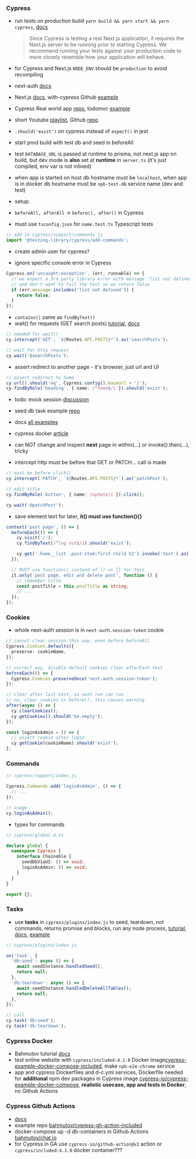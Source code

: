 ### Cypress

- run tests on production bulid `yarn build && yarn start && yarn cypress`, [docs](https://nextjs.org/docs/testing#running-your-cypress-tests)

  > Since Cypress is testing a real Next.js application, it requires the Next.js server to be running
  > prior to starting Cypress. We recommend running your tests against your production code to more
  > closely resemble how your application will behave.

- for Cypress and Next.js `NODE_ENV` should be `production` to avoid recompiling
- next-auth [docs](https://next-auth.js.org/tutorials/testing-with-cypress)
- Next.js [docs](https://nextjs.org/docs/testing), with-cypress Github [example](https://github.dev/vercel/next.js/tree/canary/examples/with-cypress)
- Cypress Real world app [repo](https://github.com/cypress-io/cypress-realworld-app), todomvc [example](https://github.com/cypress-io/todomvc)
- short Youtube [playlist](https://www.youtube.com/playlist?list=PLYuQF7T02SRwiJe7iS9WfsbQcO-fmmorN), Github [repo](https://github.com/Scrump31/Client-Manager/tree/cypress)
- `.should('exist')` on cypress instead of `expect()` in jest
- start prod build with test db and seed in beforeAll
- test `DATABASE_URL` is passed at runtime to prisma, not next.js app on build, but dev mode is **also** set at **runtime** in `server.ts` (it's just compiled, env var is not inlined)
- when app is started on host db hostname must be `localhost`, when app is in docker db hostname must be `npb-test-db` service name (dev and test)
- setup:
- `beforeAll, afterAll` -> `before(), after()` in Cypress
- must use `tsconfig.json` for `name.test.ts` Typescript tests

```ts
// add in cypress/support/commands.js
import '@testing-library/cypress/add-commands';
```

- create admin user for cypress?

- ignore specific console error in Cypress

```ts
Cypress.on('uncaught:exception', (err, runnable) => {
  // we expect a 3rd party library error with message 'list not defined'
  // and don't want to fail the test so we return false
  if (err.message.includes('list not defined')) {
    return false;
  }
});
```

- `contains()` same as `findByText()`
- wait() for requests (GET search posts) [tutorial](https://www.cypress.io/blog/2019/12/23/asserting-network-calls-from-cypress-tests/), [docs](https://docs.cypress.io/api/commands/wait#Aliases)

```ts
// needed for wait()
cy.intercept('GET', `${Routes.API.POSTS}*`).as('searchPosts');

// wait for http request
cy.wait('@searchPosts');
```

- assert redirect to another page - it's browser, just url and UI

```ts
// assert redirect to home
cy.url().should('eq', Cypress.config().baseUrl + '/');
cy.findByRole('heading', { name: /^home$/i }).should('exist');
```

- todo: mock session [discussion](https://github.com/nextauthjs/next-auth/discussions/2053)
- seed db task example [repo](https://github.com/cypress-io/cypress-example-recipes/tree/master/examples/server-communication__seeding-database-in-node)
- docs [all examples](https://docs.cypress.io/examples/examples/recipes#Server-Communication)
- cypress docker [article](https://www.cypress.io/blog/2019/05/02/run-cypress-with-a-single-docker-command/)
- can NOT change and inspect **next** page in within(...) or invoke().then(...), tricky

- intercept http must be before that GET or PATCH... call is made

```ts
// must be before click()
cy.intercept('PATCH', `${Routes.API.POSTS}*`).as('patchPost');

// edit title
cy.findByRole('button', { name: /update/i }).click();

cy.wait('@patchPost');
```

- save element text for later, **it() must use function(){}**

```ts
context('post page', () => {
  beforeEach(() => {
    cy.visit('/');
    cy.findByText(/^log out$/i).should('exist');

    cy.get('.home__list .post-item:first-child h2').invoke('text').as('postTitle');
  });

  // MUST use function() instead of () => {} for this
  it.only('post page, edit and delete post', function () {
    // remember title
    const postTitle = this.postTitle as string;
    // ...
  });
});
```

### Cookies

- whole next-auth session is in `next-auth.session-token` cookie

```ts
// cannot clear session this way, even before beforeAll
Cypress.Cookies.defaults({
  preserve: cookieName,
});
```

```ts
// correct way, disable default cookies clear afterEach test
beforeEach(() => {
  Cypress.Cookies.preserveOnce('next-auth.session-token');
});

// clear after last test, so next run can run
// no, clear cookies in before(), this causes warning
after(async () => {
  cy.clearCookies();
  cy.getCookies().should('be.empty');
});

const loginAsAdmin = () => {
  // assert cookie after login
  cy.getCookie(cookieName).should('exist');
};
```

### Commands

```ts
// cypress/support/index.js

Cypress.Commands.add('loginAsAdmin', () => {
  // ...
});

// usage
cy.loginAsAdmin();
```

- types for commands

```ts
// cypress/global.d.ts

declare global {
  namespace Cypress {
    interface Chainable {
      seedDbViaUI: () => void;
      loginAsAdmin: () => void;
    }
  }
}

export {};
```

### Tasks

- use **tasks** in `cypress/plugins/index.js` to seed, teardown, not commands, returns promise and blocks, run any node process, [tutorial](https://timdeschryver.dev/blog/reseed-your-database-with-cypress#modifying-the-timeout-time), [docs](https://docs.cypress.io/api/commands/task#Return-number-of-files-in-the-folder), [example](https://github.dev/yeungalan0/site-monorepo/blob/main/my_site/cypress/support/commands.ts)

```ts
// cypress/plugins/index.js

on('task', {
  'db:seed': async () => {
    await seedInstance.handledSeed();
    return null;
  },
  'db:teardown': async () => {
    await seedInstance.handledDeleteAllTables();
    return null;
  },
});

// call
cy.task('db:seed');
cy.task('db:teardown');
```

### Cypress Docker

- Bahmutov tutorial [docs](https://www.cypress.io/blog/2019/05/02/run-cypress-with-a-single-docker-command/#testing-site-on-host)
- test online website with `cypress/included:4.1.0` Docker image[cypress-example-docker-compose-included](https://github.com/cypress-io/cypress-example-docker-compose-included), make `npb-e2e-chrome` service
- app and cypress Dockerfiles and d-c.yml services, Dockerfile needed for **additional** npm dev packages in Cypress image [cypress-io/cypress-example-docker-compose](https://github.com/cypress-io/cypress-example-docker-compose), **realistic usecase, app and tests in Docker**, no Github Actions

### Cypress Github Actions

- [docs](https://docs.cypress.io/guides/continuous-integration/github-actions)
- example repo [bahmutov/cypress-gh-action-included](https://github.com/bahmutov/cypress-gh-action-included)
- docker-compose up -d db-containers in Github Actions [bahmutov/chat.io](https://github.com/bahmutov/chat.io)
- for Cypress in GA use `cypress-io/github-action@v2` action or `cypress/included:4.1.0` docker container???
